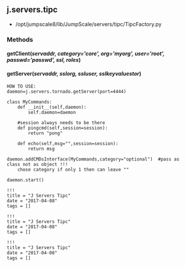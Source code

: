 <!-- toc -->
## j.servers.tipc

- /opt/jumpscale8/lib/JumpScale/servers/tipc/TipcFactory.py

### Methods

#### getClient(*servaddr, category='core', org='myorg', user='root', passwd='passwd', ssl, roles*) 

#### getServer(*servaddr, sslorg, ssluser, sslkeyvaluestor*) 

```
HOW TO USE:
daemon=j.servers.tornado.getServer(port=4444)

class MyCommands:
    def __init__(self,daemon):
        self.daemon=daemon

    #session always needs to be there
    def pingcmd(self,session=session):
        return "pong"

    def echo(self,msg="",session=session):
        return msg

daemon.addCMDsInterface(MyCommands,category="optional")  #pass as class not as object !!!
    chose category if only 1 then can leave ""

daemon.start()

```


```
!!!
title = "J Servers Tipc"
date = "2017-04-08"
tags = []
```

```
!!!
title = "J Servers Tipc"
date = "2017-04-08"
tags = []
```

```
!!!
title = "J Servers Tipc"
date = "2017-04-08"
tags = []
```
